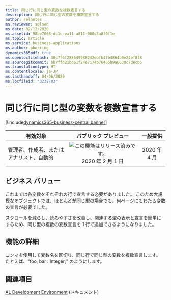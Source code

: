 ```yaml
---
title: 同じ行に同じ型の変数を複数宣言する
description: 同じ行に同じ型の変数を複数宣言する
author: relnotes
ms.reviewer: solsen
ms.date: 02/12/2020
ms.assetid: 98be7068-dc1c-ea11-a811-000d3a8f0f1e
ms.topic: article
ms.service: business-applications
ms.author: pborring
dynamics365pdf: true
ms.openlocfilehash: 38c7f6f288649988242ebfb47b4864b9e24ef8f8
ms.sourcegitcommit: bb7ffd21bd61f24e7174b76465b9a6630c7decb5
ms.translationtype: HT
ms.contentlocale: ja-JP
ms.lasthandoff: 04/06/2020
ms.locfileid: "3232783"
---
```

# <a name="multiple-variable-declarations-of-the-same-type-in-the-same-line"></a>同じ行に同じ型の変数を複数宣言する
[!include[dynamics365-business-central banner](../includes/dynamics365-business-central.md)]

| 有効対象    |  パブリック プレビュー | 一般提供 | 
| ---------- | :----------: |:----------: |
|管理者、作成者、またはアナリスト、自動的|![この機能はリリース済みです。](/dynamics365-release-plan/media/green-checkmark.png "この機能はリリース済みです。") 2020 年 2 月 1 日| 2020 年 4 月|


## <a name="business-value"></a>ビジネス バリュー
<!-- bv start -->
これまでは各変数をそれぞれの行で宣言する必要がありました。 このため大規模なオブジェクトでは、ほとんどが同じ型の場合でも、何ページにもわたる変数の宣言が必要でした。

スクロールを減らし、読みやすさを改善し、関連する型の表示と宣言を簡単にするため、同じ型の複数の変数宣言を 1 行で追加できるようになりました。
<!-- bv end -->



## <a name="feature-details"></a>機能の詳細
<!--feature detail start -->
コンマを使用して変数名を区切り、同じ行で同じ型の変数を複数宣言します。 たとえば、"foo, bar : Integer;" のようにします。
<!--feature detail end -->










## <a name="see-also"></a>関連項目


<!--docs start-->
[AL Development Environment](https://docs.microsoft.com/dynamics365/business-central/dev-itpro/developer/devenv-reference-overview) (ドキュメント)
<!--docs end-->

